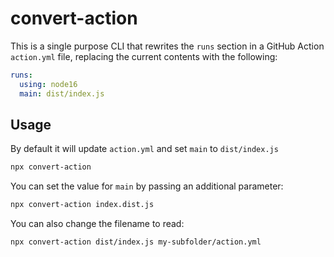 # convert-action

This is a single purpose CLI that rewrites the `runs` section in a GitHub Action `action.yml` file, replacing the current contents with the following:

```yaml
runs:
  using: node16
  main: dist/index.js
```

## Usage

By default it will update `action.yml` and set `main` to `dist/index.js`

```bash
npx convert-action
```

You can set the value for `main` by passing an additional parameter:

```bash
npx convert-action index.dist.js
```

You can also change the filename to read:

```bash
npx convert-action dist/index.js my-subfolder/action.yml
```

